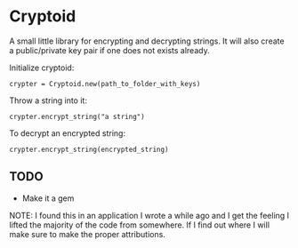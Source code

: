 Cryptoid
====================
A small little library for encrypting and decrypting strings. It will also create a public/private key pair if one does not exists already.

Initialize cryptoid:

    crypter = Cryptoid.new(path_to_folder_with_keys)

Throw a string into it:

    crypter.encrypt_string("a string")

To decrypt an encrypted string:

    crypter.encrypt_string(encrypted_string)

TODO
-------------------

- Make it a gem

NOTE: I found this in an application I wrote a while ago and I get the feeling I lifted the majority of the code from somewhere. If I find out where I will make sure to make the proper attributions.
